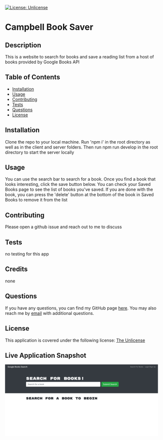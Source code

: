 
  [![License: Unlicense](https://img.shields.io/badge/license-Unlicense-blue.svg)](http://unlicense.org/)

  # Campbell Book Saver

  ## Description
  This is a website to search for books and save a reading list from a host of books provided by Google Books API


  ## Table of Contents

  * [Installation](#installation)
  * [Usage](#usage)
  * [Contributing](#contributing)
  * [Tests](#tests)
  * [Questions](#questions)
  * [License](#license)

  ## Installation
  Clone the repo to your local machine. Run 'npm i' in the root directory as well as in the client and server folders. Then run npm run develop in the root directory to start the server locally

  ## Usage
  You can use the search bar to search for a book. Once you find a book that looks interesting, click the save button below. You can check your Saved Books page to see the list of books you've saved. If you are done with the book, you can press the 'delete' button at the bottom of the book in Saved Books to remove it from the list

  ## Contributing
  Please open a github issue and reach out to me to discuss

  ## Tests
  no testing for this app

  ## Credits
  none

  ## Questions
  If you have any questions, you can find my GitHub page [here](https://github.com/campbefs). You may also reach me by [email](mailto:campbefs@gmail.com) with additional questions.

  ## License
  This application is covered under the following license: [The Unlicense](http://unlicense.org/)

  ## Live Application Snapshot
  ![alt text](./assets/images/screenshot.JPG 'Live Application Screenshot')